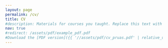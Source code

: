 ```yaml
---
layout: page
permalink: /cv/
title: CV
#description: Materials for courses you taught. Replace this text with your description.
nav: true
#redirect: /assets/pdf/example_pdf.pdf
#Download the [PDF version]({{ '//assets/pdf/cv_pruas.pdf' | relative_url }})
---
```



<object data="assets/pdf/cv_pruas.pdf" width="1000" height="1000" type='application/pdf'></object>
